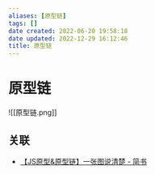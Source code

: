 ```yaml
---
aliases: [原型链]
tags: []
date created: 2022-06-20 19:58:18
date updated: 2022-12-29 16:12:46
title: 原型链
---
```


# 原型链

![[原型链.png]]

## 关联

- [【JS原型&原型链】一张图说清楚 - 简书](https://www.jianshu.com/p/423f72d502c2)
